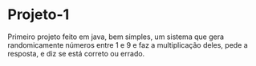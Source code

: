 # Projeto-1

Primeiro projeto feito em java,
bem simples, um sistema que gera randomicamente números entre 1 e 9 e faz a multiplicação deles,
pede a resposta, e diz se está correto ou errado.
